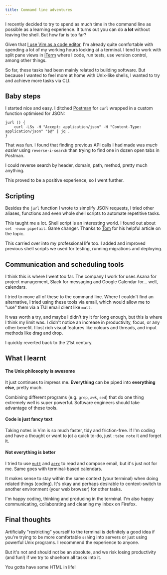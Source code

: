 ```yaml
---
title: Command line adventures
---
```


I recently decided to try to spend as much time in the command line as possible
as a learning experience. It turns out you can do **a lot** without leaving the
shell. But how far is too far?

Given that [I use Vim as a code
editor](https://cesar.sh/blog/2020/05/09/learning-vim-by-deleting-vimrc/), I'm
already quite comfortable with spending a lot of my working hours looking at a
terminal. I tend to work with split pane views in [iTerm](https://iterm2.com/)
where I code, run tests, use version control, among other things.

So far, these tasks had been mainly related to building software. But because I
wanted to feel more at home with Unix-like shells, I wanted to try and achieve
more tasks via CLI.

## Baby steps

I started nice and easy. I ditched [Postman](https://www.postman.com/) for
`curl` wrapped in a custom function optimised for JSON:

```shell
jurl () {
	curl -LSs -H "Accept: application/json" -H "Content-Type: application/json" "$@" | jq .
}
```

That was fun. I found that finding previous API calls I had made was _much
easier_ using `reverse-i-search` than trying to find one in dozen open tabs in
Postman.

I could reverse search by header, domain, path, method, pretty much anything.

This proved to be a positive experience, so I went further.

## Scripting

Besides the `jurl` function I wrote to simplify JSON requests, I tried other
aliases, functions and even whole shell scripts to automate repetitive tasks.

This taught me a lot. Shell script is an interesting world. I found out about
`set -euxo pipefail`. Game changer. Thanks to
[Tom](https://vaneyckt.io/posts/safer_bash_scripts_with_set_euxo_pipefail/) for
his helpful article on the topic.

This carried over into my professional life too. I added and improved previous
shell scripts we used for testing, running migrations and deploying.

## Communication and scheduling tools

I think this is where I went too far. The company I work for uses Asana for
project management, Slack for messaging and Google Calendar for... well,
calendars.

I tried to move all of these to the command line. Where I couldn't find an
alternative, I tried using these tools via email, which would allow me to "use"
them via a TUI email client like `mutt`.

It was worth a try, and maybe I didn't try it for long enough, but this is
where I think my limit was. I didn't notice an increase in productivity, focus,
or any other benefit. I lost rich visual features like colours and threads, and
input methods like drag and drop.

I quickly reverted back to the 21st century.

## What I learnt

#### The Unix philosophy is awesome

It just continues to impress me. **Everything** can be piped into **everything
else**, pretty much.

Combining different programs (e.g. `grep`, `awk`, `sed`) that do one thing
extremely well is super powerful. Software engineers should take advantage of
these tools.

#### Code is just fancy text

Taking notes in Vim is so much faster, tidy and friction-free. If I'm coding
and have a thought or want to jot a quick to-do, just `:tabe note` it and
forget it.

#### Not everything is better

I tried to use [`mutt`](http://mutt.org/) and [`aerc`](https://aerc-mail.org/)
to read and compose email, but it's just not for me. Same goes with
terminal-based calendars.

It makes sense to stay within the same context (your terminal) when doing
related things (coding). It's okay and perhaps desirable to context-switch to
another environment (your web browser) for other tasks.

I'm happy coding, thinking and producing in the terminal. I'm also happy
communicating, collaborating and cleaning my inbox on Firefox.

## Final thoughts

Artificially "restricting" yourself to the terminal is definitely a good idea
if you're trying to be more comfortable `ssh`ing into servers or just using
powerful Unix programs. I recommend the experience to anyone.

But it's not and should not be an absolute, and we risk losing productivity
(and fun!) if we try to shoehorn all tasks into it.

You gotta have some HTML in life!
